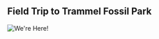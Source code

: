 ##  Field Trip to Trammel Fossil Park

![We're Here!](resources/fieldtrip.jpg "We're Here! Wake Up Sleepyhead!")
